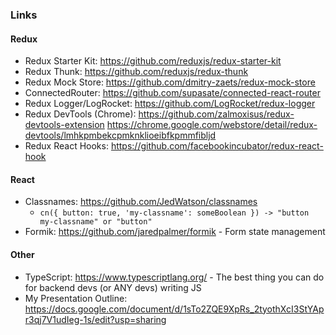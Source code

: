 ### Links
#### Redux
- Redux Starter Kit: https://github.com/reduxjs/redux-starter-kit
- Redux Thunk: https://github.com/reduxjs/redux-thunk
- Redux Mock Store: https://github.com/dmitry-zaets/redux-mock-store
- ConnectedRouter: https://github.com/supasate/connected-react-router
- Redux Logger/LogRocket: https://github.com/LogRocket/redux-logger
- Redux DevTools (Chrome): https://github.com/zalmoxisus/redux-devtools-extension
https://chrome.google.com/webstore/detail/redux-devtools/lmhkpmbekcpmknklioeibfkpmmfibljd
- Redux React Hooks: https://github.com/facebookincubator/redux-react-hook

#### React
- Classnames: https://github.com/JedWatson/classnames
  - `cn({ button: true, 'my-classname': someBoolean }) -> "button my-classname" or "button"`
- Formik: https://github.com/jaredpalmer/formik - Form state management

#### Other
- TypeScript: https://www.typescriptlang.org/ - The best thing you can do for backend devs (or ANY devs) writing JS
- My Presentation Outline: https://docs.google.com/document/d/1sTo2ZQE9XpRs_2tyothXcI3StYApr3qj7V1udIeg-1s/edit?usp=sharing
